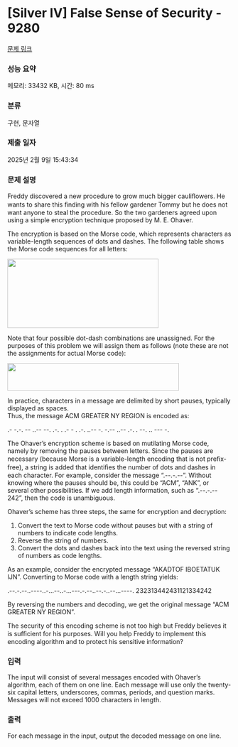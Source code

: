 # [Silver IV] False Sense of Security - 9280 

[문제 링크](https://www.acmicpc.net/problem/9280) 

### 성능 요약

메모리: 33432 KB, 시간: 80 ms

### 분류

구현, 문자열

### 제출 일자

2025년 2월 9일 15:43:34

### 문제 설명

<p>Freddy discovered a new procedure to grow much bigger cauliﬂowers. He wants to share this ﬁnding with his fellow gardener Tommy but he does not want anyone to steal the procedure. So the two gardeners agreed upon using a simple encryption technique proposed by M. E. Ohaver.</p>

<p>The encryption is based on the Morse code, which represents characters as variable-length sequences of dots and dashes. The following table shows the Morse code sequences for all letters:</p>

<p><img alt="" src="https://www.acmicpc.net/upload/images/fs1.png" style="height:156px; width:340px"></p>

<p>Note that four possible dot-dash combinations are unassigned. For the purposes of this problem we will assign them as follows (note these are not the assignments for actual Morse code):</p>

<p><img alt="" src="https://www.acmicpc.net/upload/images/fs2.png" style="height:62px; width:386px"></p>

<p>In practice, characters in a message are delimited by short pauses, typically displayed as spaces.<br>
Thus, the message ACM GREATER NY REGION is encoded as:</p>

<p>.- -.-. -- ..-- --. .-. . .- - . .-. ..-- -. -.-- ..-- .-. . --. .. --- -.</p>

<p>The Ohaver’s encryption scheme is based on mutilating Morse code, namely by removing the pauses between letters. Since the pauses are necessary (because Morse is a variable-length encoding that is not preﬁx-free), a string is added that identiﬁes the number of dots and dashes in each character. For example, consider the message “.--.-.--”. Without knowing where the pauses should be, this could be “ACM”, “ANK”, or several other possibilities. If we add length information, such as “.--.-.-- 242”, then the code is unambiguous.</p>

<p>Ohaver’s scheme has three steps, the same for encryption and decryption:</p>

<ol>
	<li>Convert the text to Morse code without pauses but with a string of numbers to indicate code lengths.</li>
	<li>Reverse the string of numbers.</li>
	<li>Convert the dots and dashes back into the text using the reversed string of numbers as code lengths.</li>
</ol>

<p>As an example, consider the encrypted message “AKADTOF IBOETATUK IJN”. Converting to Morse code with a length string yields:</p>

<p>.--.-.--..----..-...--..-...---.-.--..--.-..--...----. 232313442431121334242</p>

<p>By reversing the numbers and decoding, we get the original message “ACM GREATER NY REGION”.</p>

<p>The security of this encoding scheme is not too high but Freddy believes it is suﬃcient for his purposes. Will you help Freddy to implement this encoding algorithm and to protect his sensitive information?</p>

### 입력 

 <p>The input will consist of several messages encoded with Ohaver’s algorithm, each of them on one line. Each message will use only the twenty-six capital letters, underscores, commas, periods, and question marks. Messages will not exceed 1000 characters in length.</p>

### 출력 

 <p>For each message in the input, output the decoded message on one line.</p>

